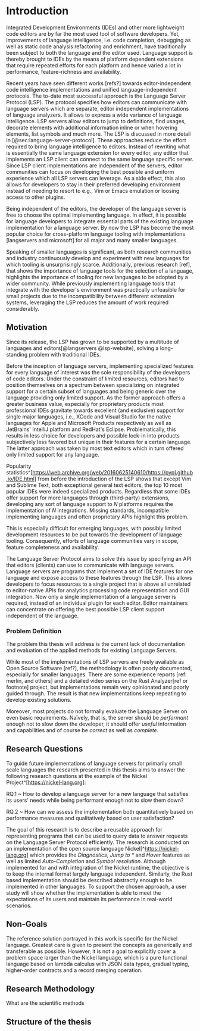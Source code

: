 # Introduction

Integrated Development Environments (IDEs) and other more lightweight code editors are by far the most used tool of software developers.
Yet, improvements of language intelligence, i.e. code completion, debugging as well as static code analysis refactoring and enrichment, have traditionally been subject to both the language and the editor used.
Language support is thereby brought to IDEs by the means of platform dependent extensions that require repeated efforts for each platform and hence varied a lot in performance, feature-richness and availability.
<!-- Comparison here? -->
Recent years have seen different works [refs?] towards editor-independent code intelligence implementations and unified language-independent protocols.
The to-date most successful approach is the Language Server Protocol (LSP).
The protocol specifies how editors can communicate with language servers which are separate, editor independent implementations of language analyzers.
It allows to express a wide variance of language intelligence.
LSP servers allow editors to jump to definitions, find usages, decorate elements with additional information inline or when hovering elements, list symbols and much more.
The LSP is discussed in more detail in [@sec:language-server-protocol].
These approaches reduce the effort required to bring language intelligence to editors.
Instead of rewriting what is essentially the same language extension for every editor, any editor that implements an LSP client can connect to the same language specific server.
Since LSP client implementations are independent of the servers, editor communities can focus on developing the best possible and uniform experience which all LSP servers can leverage.
As a side effect, this also allows for developers to stay in their preferred developing environment instead of needing to resort to e.g., Vim or Emacs emulation or loosing access to other plugins.

<!-- graphic here or in the backgroudn chapter -->
Being independent of the editors, the developer of the language server is free to choose the optimal implementing language.
In effect, it is possible for language developers to integrate essential parts of the existing language implementation for a language server.
By now the LSP has become the most popular choice for cross-platform language tooling with implementations [langservers and microsoft] for all major and many smaller languages.

Speaking of smaller languages is significant, as both research communities and industry continuously develop and experiment with new languages for which tooling is unsurprisingly scarce.
Additionally, previous research [ref], that shows the importance of language tools for the selection of a language, highlights the importance of tooling for new languages to be adopted by a wider community.
While previously implementing language tools that integrate with the developer's environment was practically unfeasible for small projects due to the incompatibility between different extension systems, leveraging the LSP reduces the amount of work required considerably.


## Motivation

Since its release, the LSP has grown to be supported by a multitude of languages and editors[@langservers @lsp-website], solving a long-standing problem with traditional IDEs.

Before the inception of language servers, implementing specialized features for every language of interest was the sole responsibility of the developers of code editors.
Under the constraint of limited resources, editors had to position themselves on a spectrum between specializing on integrated support for a certain subset of languages and being generic over the language providing only limited support.
As the former approach offers a greater business value, especially for proprietary products most professional IDEs gravitate towards excellent (and exclusive) support for single major languages, i.e., XCode and Visual Studio for the native languages for Apple and Microsoft Products respectively as well as JetBrains' IntelliJ platform and RedHat's Eclipse.
Problematically, this results in less choice for developers and possible lock-in into products subjectively less favored but unique in their features for a certain language.
The latter approach was taken by most text editors which in turn offered only limited support for any language.

Popularity statistics^[https://web.archive.org/web/20160625140610/https://pypl.github.io/IDE.html] from before the introduction of the LSP shows that except Vim and Sublime Text, both exceptional general text editors, the top 10 most popular IDEs were indeed specialized products.
Regardless that some IDEs offer support for more languages through (third-party) extensions, developing any sort of language support to $N$ platforms requires the implementation of $N$ integrations.
Missing standards, incompatible implementing languages and often proprietary APIs highlight this problem.

This is especially difficult for emerging languages, with possibly limited development resources to be put towards the development of language tooling.
Consequently, efforts of language communities vary in scope, feature completeness and availability.

The Language Server Protocol aims to solve this issue by specifying an API that editors (clients) can use to communicate with language servers.
Language servers are programs that implement a set of IDE features for one language and expose access to these features through the LSP.
This allows developers to focus resources to a single project that is above all unrelated to editor-native APIs for analytics processing code representation and GUI integration.
Now only a single implementation of a language server is required, instead of an individual plugin for each editor.
Editor maintainers can concentrate on offering the best possible LSP client support independent of the language.

### Problem Definition

The problem this thesis will address is the current lack of documentation and evaluation of the applied methods for existing Language Servers.

While most of the implementations of LSP servers are freely available as Open Source Software [ref?], the methodology is often poorly documented, especially for smaller languages.
There are some experience reports [ref: merlin, and others] and a detailed video series on the Rust Analyzer[ref or footnote] project, but implementations remain very opinionated and poorly guided through.
The result is that new implementations keep repeating to develop existing solutions.

Moreover, most projects do not formally evaluate the Language Server on even basic requirements.
Naïvely, that is, the server should be *performant* enough not to slow down the developer, it should offer *useful* information and capabilities and of course be *correct* as well as *complete*.

## Research Questions

To guide future implementations of language servers for primarily small scale languages the research presented in this thesis aims to answer the following research questions at the example of the Nickel Project^[https://nickel-lang.org]:

RQ.1
  ~ How to develop a language server for a new language that satisfies its users' needs while being performant enough not to slow them down?

RQ.2
  ~ How can we assess the implementation both quantitatively based on performance measures and qualitatively based on user satisfaction?


The goal of this research is to describe a reusable approach for representing programs that can be used to query data to answer requests on the Language Server Protocol efficiently. 
The research is conducted on an implementation of the open source language Nickel[^https://nickel-lang.org] which provides the *Diagnostics*, *Jump to \** and *Hover* features as well as limited *Auto-Completion* and *Symbol resolution*.
Although implemented for and with integration of the Nickel runtime, the objective is to keep the internal format largely language independent.
Similarly, the Rust based implementation should be described abstractly enough to be implemented in other languages.
To support the chosen approach, a user study will show whether the implementation is able to meet the expectations of its users and maintain its performance in real-world scenarios.

## Non-Goals

The reference solution portrayed in this work is specific for the Nickel language.
Greatest care is given to present the concepts as generically and transferable as possible.
However, it is not a goal to explicitly cover a problem space larger than the Nickel language, which is a pure functional language based on lambda calculus with JSON data types, gradual typing, higher-order contracts and a record merging operation.

## Research Methodology

What are the scientific methods


## Structure of the thesis
